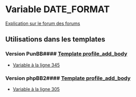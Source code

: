 # Variable DATE_FORMAT
[Explication sur le forum des forums](http://forum.forumactif.com/t294113-listing-des-variables#DATE_FORMAT)
## Utilisations dans les templates
### Version PunBB#### [Template profile_add_body](punbb/profile_add_body.md)
* [Variable à la ligne 345](../punbb/profile_add_body.tpl#L345)
### Version phpBB2#### [Template profile_add_body](subsilver/profile_add_body.md)
* [Variable à la ligne 305](../subsilver/profile_add_body.tpl#L305)